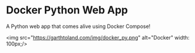 # Docker Python Web App
A Python web app that comes alive using Docker Compose!


<img src="https://garthtoland.com/img/docker_py.png" alt="Docker" width: 100px;/>
